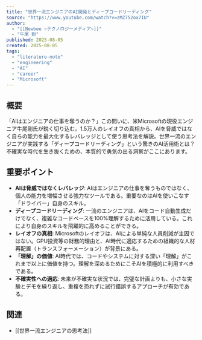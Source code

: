 ```yaml
---
title: "世界一流エンジニアのAI開発とディープコードリーディング"
source: "https://www.youtube.com/watch?v=zMZ752ox7IU"
author:
  - "[[Newbee ~テクノロジーメディア~]]"
  - "牛尾 剛"
published: 2025-08-05
created: 2025-08-05
tags:
  - "literature-note"
  - "engineering"
  - "AI"
  - "career"
  - "Microsoft"
---
```


## 概要

「AIはエンジニアの仕事を奪うのか？」この問いに、米Microsoftの現役エンジニア牛尾剛氏が鋭く切り込む。1.5万人のレイオフの真相から、AIを脅威ではなく自らの能力を最大化するレバレッジとして使う思考法を解説。世界一流のエンジニアが実践する「ディープコードリーディング」という驚きのAI活用術とは？不確実な時代を生き抜くための、本質的で勇気の出る洞察がここにあります。

## 重要ポイント

- **AIは脅威ではなくレバレッジ**: AIはエンジニアの仕事を奪うものではなく、個人の能力を増幅させる強力なツールである。重要なのはAIを使いこなす「ドライバー」自身のスキル。
- **ディープコードリーディング**: 一流のエンジニアは、AIをコード自動生成だけでなく、複雑なコードベースを100%理解するために活用している。これにより自身のスキルを飛躍的に高めることができる。
- **レイオフの真相**: Microsoftのレイオフは、AIによる単純な人員削減が主因ではない。GPU投資等の財務的理由と、AI時代に適応するための組織的な人材再配置（トランスフォーメーション）が背景にある。
- **「理解」の価値**: AI時代では、コードやシステムに対する深い「理解」がこれまで以上に価値を持つ。理解を深めるためにこそAIを積極的に利用すべきである。
- **不確実性への適応**: 未来が不確実な状況では、完璧な計画よりも、小さな実験とデモを繰り返し、重複を恐れずに試行錯誤するアプローチが有効である。

## 関連
- [[世界一流エンジニアの思考法]]
